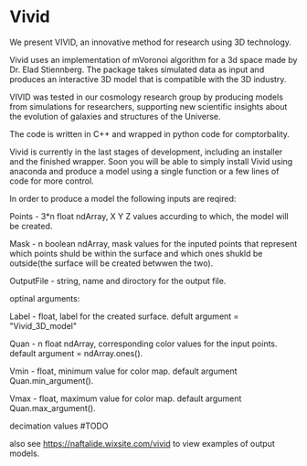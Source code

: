# Vivid
We present VIVID, an innovative method for research using 3D technology.

Vivid uses an implementation of mVoronoi algorithm for a 3d space made by Dr. Elad Stiennberg. The package takes simulated data as input and produces an interactive 3D model that is compatible with the 3D industry.  


VIVID was tested in our cosmology research group by producing models from simulations for researchers, supporting new scientific insights about the evolution of galaxies and structures of the Universe.

The code is written in C++ and wrapped in python code for comptorbality.


Vivid is currently in the last stages of development, including an installer and the finished wrapper. Soon you will be able to simply install Vivid using anaconda and produce a model using a single function or a few lines of code for more control.

In order to produce a model the following inputs are reqired:

Points - 3*n float ndArray, X Y Z values accurding to which, the model will be created.

Mask - n boolean ndArray, mask values for the inputed points that represent which points shuld be within the surface and which ones shukld be outside(the surface will be created betwwen the two).

OutputFile - string, name and diroctory for the output file.

optinal arguments:

Label - float, label for the created surface. defult argument = "Vivid_3D_model"

Quan - n float ndArray, corresponding color values for the input points. default argument = ndArray.ones().

Vmin - float, minimum value for color map. default argument Quan.min_argument().

Vmax - float, maximum value for color map. default argument Quan.max_argument().

decimation values #TODO

also see https://naftalide.wixsite.com/vivid to view examples of output models.
